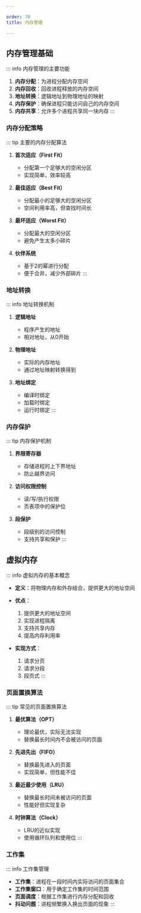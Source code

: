 ```yaml
---

order: 70
title: 内存管理

---
```


## 内存管理基础

::: info 内存管理的主要功能
1. **内存分配**：为进程分配内存空间
2. **内存回收**：回收进程释放的内存空间
3. **地址转换**：逻辑地址到物理地址的映射
4. **内存保护**：确保进程只能访问自己的内存空间
5. **内存共享**：允许多个进程共享同一块内存
:::

### 内存分配策略

::: tip 主要的内存分配算法
1. **首次适应（First Fit）**
   - 分配第一个足够大的空闲分区
   - 实现简单，效率较高

2. **最佳适应（Best Fit）**
   - 分配最小的足够大的空闲分区
   - 空间利用率高，但查找时间长

3. **最坏适应（Worst Fit）**
   - 分配最大的空闲分区
   - 避免产生太多小碎片

4. **伙伴系统**
   - 基于2的幂进行分配
   - 便于合并，减少外部碎片
:::

### 地址转换

::: info 地址转换机制
1. **逻辑地址**
   - 程序产生的地址
   - 相对地址，从0开始

2. **物理地址**
   - 实际的内存地址
   - 通过地址映射转换得到

3. **地址绑定**
   - 编译时绑定
   - 加载时绑定
   - 运行时绑定
:::

### 内存保护

::: tip 内存保护机制
1. **界限寄存器**
   - 存储进程的上下界地址
   - 防止越界访问

2. **访问权限控制**
   - 读/写/执行权限
   - 页表项中的保护位

3. **段保护**
   - 段级别的访问控制
   - 支持共享和保护
:::

## 虚拟内存

::: info 虚拟内存的基本概念
- **定义**：将物理内存和外存结合，提供更大的地址空间
- **优点**：
  1. 提供更大的地址空间
  2. 实现进程隔离
  3. 支持共享内存
  4. 提高内存利用率

- **实现方式**：
  1. 请求分页
  2. 请求分段
  3. 段页式
:::

### 页面置换算法

::: tip 常见的页面置换算法
1. **最优算法（OPT）**
   - 理论最优，实际无法实现
   - 替换最长时间内不会被访问的页面

2. **先进先出（FIFO）**
   - 替换最先进入的页面
   - 实现简单，但性能不佳

3. **最近最少使用（LRU）**
   - 替换最长时间未被访问的页面
   - 性能好但实现复杂

4. **时钟算法（Clock）**
   - LRU的近似实现
   - 使用循环队列和使用位
:::

### 工作集

::: info 工作集管理
- **工作集**：进程在一段时间内实际访问的页面集合
- **工作集窗口**：用于确定工作集的时间范围
- **页面调度**：根据工作集进行内存分配和回收
- **抖动问题**：进程频繁换入换出页面的现象
:::